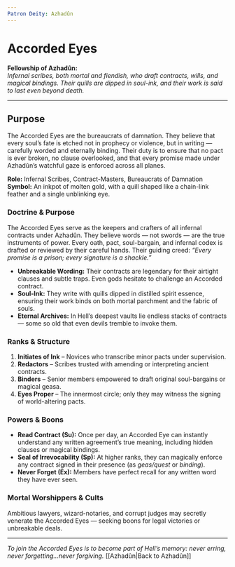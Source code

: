 ```yaml
---
Patron Deity: Azhadûn
---
```


# Accorded Eyes

**Fellowship of Azhadûn:**  
*Infernal scribes, both mortal and fiendish, who draft contracts, wills, and magical bindings. Their quills are dipped in soul-ink, and their work is said to last even beyond death.*

---

## Purpose

The Accorded Eyes are the bureaucrats of damnation. They believe that every soul’s fate is etched not in prophecy or violence, but in writing — carefully worded and eternally binding. Their duty is to ensure that no pact is ever broken, no clause overlooked, and that every promise made under Azhadûn’s watchful gaze is enforced across all planes.

**Role:** Infernal Scribes, Contract-Masters, Bureaucrats of Damnation  
**Symbol:** An inkpot of molten gold, with a quill shaped like a chain-link feather and a single unblinking eye.

### Doctrine & Purpose
The Accorded Eyes serve as the keepers and crafters of all infernal contracts under Azhadûn. They believe words — not swords — are the true instruments of power. Every oath, pact, soul-bargain, and infernal codex is drafted or reviewed by their careful hands. Their guiding creed: *“Every promise is a prison; every signature is a shackle.”*

- **Unbreakable Wording:** Their contracts are legendary for their airtight clauses and subtle traps. Even gods hesitate to challenge an Accorded contract.
- **Soul-Ink:** They write with quills dipped in distilled spirit essence, ensuring their work binds on both mortal parchment and the fabric of souls.
- **Eternal Archives:** In Hell’s deepest vaults lie endless stacks of contracts — some so old that even devils tremble to invoke them.

### Ranks & Structure
1. **Initiates of Ink** – Novices who transcribe minor pacts under supervision.
2. **Redactors** – Scribes trusted with amending or interpreting ancient contracts.
3. **Binders** – Senior members empowered to draft original soul-bargains or magical geasa.
4. **Eyes Proper** – The innermost circle; only they may witness the signing of world-altering pacts.

### Powers & Boons
- **Read Contract (Su):** Once per day, an Accorded Eye can instantly understand any written agreement’s true meaning, including hidden clauses or magical bindings.
- **Seal of Irrevocability (Sp):** At higher ranks, they can magically enforce any contract signed in their presence (as *geas/quest* or *binding*).
- **Never Forget (Ex):** Members have perfect recall for any written word they have ever seen.

### Mortal Worshippers & Cults
Ambitious lawyers, wizard-notaries, and corrupt judges may secretly venerate the Accorded Eyes — seeking boons for legal victories or unbreakable deals.

---

*To join the Accorded Eyes is to become part of Hell’s memory: never erring, never forgetting...never forgiving.*
[[Azhadûn|Back to Azhadûn]]